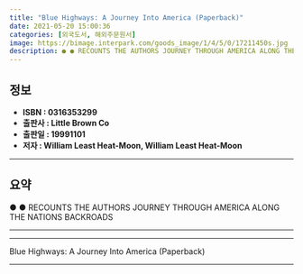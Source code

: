 ```yaml
---
title: "Blue Highways: A Journey Into America (Paperback)"
date: 2021-05-20 15:00:36
categories: [외국도서, 해외주문원서]
image: https://bimage.interpark.com/goods_image/1/4/5/0/17211450s.jpg
description: ● ● RECOUNTS THE AUTHORS JOURNEY THROUGH AMERICA ALONG THE NATIONS BACKROADS
---
```


## **정보**

- **ISBN : 0316353299**
- **출판사 : Little Brown   Co**
- **출판일 : 19991101**
- **저자 : William Least Heat-Moon, William Least Heat-Moon**

------



## **요약**

●  ●  RECOUNTS THE AUTHORS JOURNEY THROUGH AMERICA ALONG THE NATIONS BACKROADS

------



------


Blue Highways: A Journey Into America (Paperback) 

------


